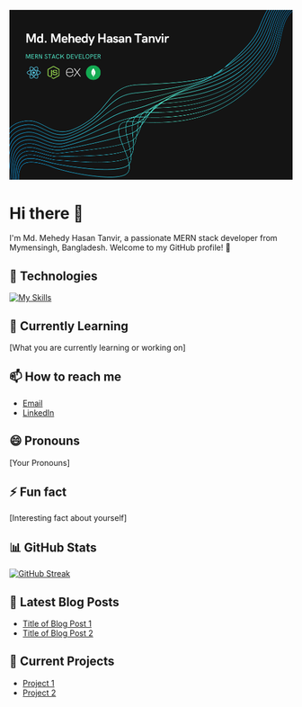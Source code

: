 ![Profile Banner](/assets/banner.png)

# Hi there 👋

I'm Md. Mehedy Hasan Tanvir, a passionate MERN stack developer from Mymensingh, Bangladesh. Welcome to my GitHub profile! 🚀

## 🔧 Technologies

[![My Skills](https://skillicons.dev/icons?i=html,css,tailwind,javascript,react,nodejs,expressjs,mongodb,firebase&perline=9)](https://skillicons.dev)

## 🌱 Currently Learning

[What you are currently learning or working on]

## 📫 How to reach me

- [Email](mehedytanvir451@gmail.com)
- [LinkedIn](https://www.linkedin.com/in/mehedytanvir)

## 😄 Pronouns

[Your Pronouns]

## ⚡ Fun fact

[Interesting fact about yourself]

## 📊 GitHub Stats

[![GitHub Streak](https://github-readme-streak-stats.herokuapp.com?user=Mehedy-Tanvir&theme=green-nur)](https://git.io/streak-stats)

## 📝 Latest Blog Posts

<!-- BLOG-POST-LIST:START -->

- [Title of Blog Post 1](url_to_your_blog_post_1)
- [Title of Blog Post 2](url_to_your_blog_post_2)
<!-- BLOG-POST-LIST:END -->

## 🚧 Current Projects

- [Project 1](url_to_project_1)
- [Project 2](url_to_project_2)

